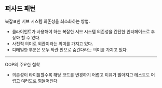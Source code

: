 ## 퍼사드 패턴
복잡ㄹ한 서브 시스템 의존성을 최소화하는 방법.

+ 클라이언트가 사용해야 하는 복잡한 서브 시스템 의존성을 간단한 인터페이스로 추상화 할 수 있다.
+ 사전적 의미로 외관이라는 의미를 가지고 있다.
+ 디테일한 부분은 모두 와관 안으로 숨긴다라는 의미를 가지고 있다.

---
OOP의 주요한 철학
- 의존성이 타이틀할수록 해당 코드를 변경하기 어렵고 이유가 많아지고 테스트도 어렵고 여러모로 힘들어진다

